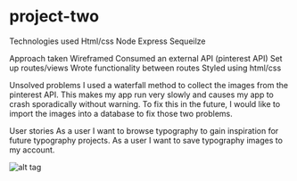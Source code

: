 # project-two

Technologies used 
Html/css 
Node
Express 
Sequeilze 

Approach taken
Wireframed 
Consumed an external API (pinterest API)
Set up routes/views
Wrote functionality between routes
Styled using html/css

Unsolved problems 
I used a waterfall method to collect the images from the pinterest API. This makes my app run very slowly and causes my app to crash sporadically without warning. To fix this in the future, I would like to import the images into a database to fix those two problems.

User stories 
As a user I want to browse typography to gain inspiration for future typography projects.
As a user I want to save typography images to my account.

![alt tag](IMG_1017.jpg)


